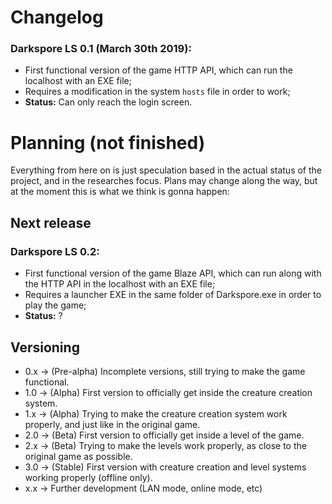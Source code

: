# Changelog

### Darkspore LS 0.1 (March 30th 2019):
- First functional version of the game HTTP API, which can run the localhost with an EXE file;
- Requires a modification in the system `hosts` file in order to work;
- **Status:** Can only reach the login screen.

# Planning (not finished)
Everything from here on is just speculation based in the actual status of the project, and in the researches focus. Plans may change along the way, but at the moment this is what we think is gonna happen:

## Next release

### Darkspore LS 0.2:
- First functional version of the game Blaze API, which can run along with the HTTP API in the localhost with an EXE file;
- Requires a launcher EXE in the same folder of Darkspore.exe in order to play the game;
- **Status:** ?

## Versioning
- 0.x -> (Pre-alpha) Incomplete versions, still trying to make the game functional.
- 1.0 -> (Alpha) First version to officially get inside the creature creation system.
- 1.x -> (Alpha) Trying to make the creature creation system work properly, and just like in the original game.
- 2.0 -> (Beta) First version to officially get inside a level of the game.
- 2.x -> (Beta) Trying to make the levels work properly, as close to the original game as possible.
- 3.0 -> (Stable) First version with creature creation and level systems working properly (offline only).
- x.x -> Further development (LAN mode, online mode, etc)
